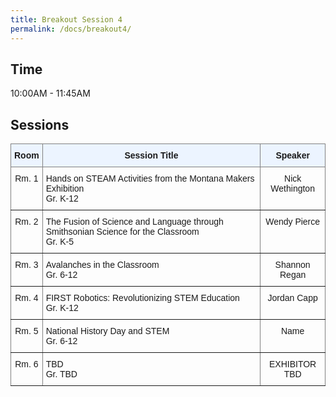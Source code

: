 ```yaml
---
title: Breakout Session 4
permalink: /docs/breakout4/
---
```


## Time

10:00AM - 11:45AM

## Sessions

<style type="text/css">
.tg  {border-collapse:collapse;border-spacing:0;}
.tg td{border-color:black;border-style:solid;border-width:1px;font-family:Arial, sans-serif;font-size:14px;
  overflow:hidden;padding:10px 5px;word-break:normal;}
.tg th{border-color:black;border-style:solid;border-width:1px;font-family:Arial, sans-serif;font-size:14px;
  font-weight:normal;overflow:hidden;padding:10px 5px;word-break:normal;}
.tg .tg-c3ow{border-color:inherit;text-align:center;vertical-align:top}
.tg .tg-5w3z{background-color:#ecf4ff;border-color:inherit;text-align:center;vertical-align:top}
.tg .tg-0pky{border-color:inherit;text-align:left;vertical-align:top}
</style>
<table class="tg">
<thead>
  <tr>
    <th class="tg-5w3z"><span style="font-weight:bold">Room</span></th>
    <th class="tg-5w3z"><span style="font-weight:bold">Session Title</span></th>
    <th class="tg-5w3z"><span style="font-weight:bold">Speaker</span></th>
  </tr>
</thead>
<tbody>
  <tr>
    <td class="tg-c3ow">Rm. 1</td>
    <td class="tg-0pky">Hands on STEAM Activities from the Montana Makers Exhibition<br>Gr. K-12</td>
    <td class="tg-c3ow">Nick Wethington</td>
  </tr>
  <tr>
    <td class="tg-c3ow">Rm. 2</td>
    <td class="tg-0pky">The Fusion of Science and Language through Smithsonian Science for the Classroom<br>Gr. K-5</td>
    <td class="tg-c3ow">Wendy Pierce</td>
  </tr>
  <tr>
    <td class="tg-c3ow">Rm. 3</td>
    <td class="tg-0pky">Avalanches in the Classroom<br>Gr. 6-12</td>
    <td class="tg-c3ow">Shannon Regan</td>
  </tr>
  <tr>
    <td class="tg-c3ow">Rm. 4</td>
    <td class="tg-0pky">FIRST Robotics: Revolutionizing STEM Education<br>Gr. K-12</td>
    <td class="tg-c3ow">Jordan Capp</td>
  </tr>
  <tr>
    <td class="tg-c3ow">Rm. 5</td>
    <td class="tg-0pky">National History Day and STEM<br>Gr. 6-12</td>
    <td class="tg-c3ow">Name</td>
  </tr>
   <tr>
    <td class="tg-c3ow">Rm. 6</td>
    <td class="tg-0pky">TBD<br>Gr. TBD</td>
    <td class="tg-c3ow">EXHIBITOR TBD</td>
  </tr>
</tbody>
</table>